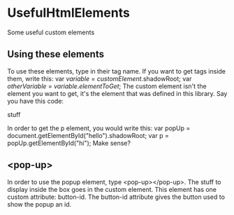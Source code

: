 # UsefulHtmlElements
Some useful custom elements
## Using these elements
To use these elements, type in their tag name. If you want to get tags inside them, write this: 
var <em>variable</em> = <em>customElement</em>.shadowRoot; 
var <em>otherVariable</em> = <em>variable</em>.<em>elementToGet</em>;
The custom element isn't the element you want to get, it's the element that was defined in this library.
Say you have this code: <pop-up id="hello"><p id="hi">stuff</p></pop-up>
In order to get the p element, you would write this: 
var popUp = document.getElementById("hello").shadowRoot;
var p = popUp.getElementById("hi");
Make sense?
## \<pop-up>
In order to use the popup element, type \<pop-up>\</pop-up>. The stuff to display inside the box goes in the custom element. This element has one custom attribute: button-id. The button-id attribute gives the button used to show the popup an id. 
